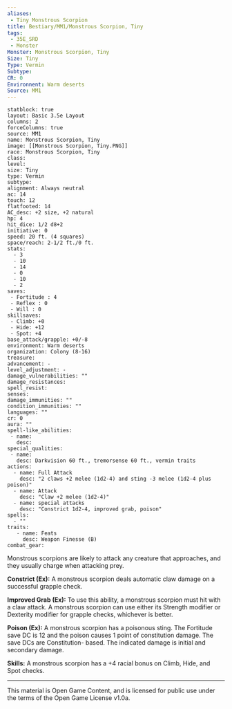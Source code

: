 ```yaml
---
aliases:
 - Tiny Monstrous Scorpion
title: Bestiary/MM1/Monstrous Scorpion, Tiny
tags: 
 - 35E_SRD
 - Monster
Monster: Monstrous Scorpion, Tiny
Size: Tiny
Type: Vermin
Subtype: 
CR: 0
Environnent: Warm deserts
Source: MM1
---
```


```statblock
statblock: true
layout: Basic 3.5e Layout
columns: 2
forceColumns: true
source: MM1 
name: Monstrous Scorpion, Tiny
image: [[Monstrous Scorpion, Tiny.PNG]]
race: Monstrous Scorpion, Tiny
class: 
level: 
size: Tiny
type: Vermin
subtype: 
alignment: Always neutral
ac: 14
touch: 12
flatfooted: 14
AC_desc: +2 size, +2 natural
hp: 4
hit_dice: 1/2 d8+2
initiative: 0
speed: 20 ft. (4 squares)
space/reach: 2-1/2 ft./0 ft.
stats:
  - 3
  - 10
  - 14
  - 0
  - 10
  - 2
saves:
 - Fortitude : 4
 - Reflex : 0
 - Will : 0
skillsaves:
 - Climb: +0
 - Hide: +12
 - Spot: +4
base_attack/grapple: +0/-8
environment: Warm deserts
organization: Colony (8-16)
treasure: 
advancement: -
level_adjustment: -
damage_vulnerabilities: ""
damage_resistances: 
spell_resist: 
senses: 
damage_immunities: ""
condition_immunities: ""
languages: ""
cr: 0
aura: ""
spell-like_abilities:
 - name: 
   desc: 
special_qualities:
 - name:
   desc: Darkvision 60 ft., tremorsense 60 ft., vermin traits
actions:
  - name: Full Attack
    desc: "2 claws +2 melee (1d2-4) and sting -3 melee (1d2-4 plus poison)"
  - name: Attack
    desc: "Claw +2 melee (1d2-4)"
  - name: special attacks
    desc: "Constrict 1d2-4, improved grab, poison"
spells:
  - ""
traits:
   - name: Feats
     desc: Weapon Finesse (B)
combat_gear:  
```


Monstrous scorpions are likely to attack any creature that approaches, and they usually charge when attacking prey.


**Constrict (Ex):** A monstrous scorpion deals automatic claw damage on a successful grapple check.


**Improved Grab (Ex):** To use this ability, a monstrous scorpion must hit with a claw attack. A monstrous scorpion can use either its Strength modifier or Dexterity modifier for grapple checks, whichever is better.


**Poison (Ex):** A monstrous scorpion has a poisonous sting. The Fortitude save DC is 12 and the poison causes 1 point of constitution damage. The save DCs are Constitution- based. The indicated damage is initial and secondary damage.


**Skills:** A monstrous scorpion has a +4 racial bonus on Climb, Hide, and Spot checks.

---

This material is Open Game Content, and is licensed for public use under the terms of the Open Game License v1.0a.

